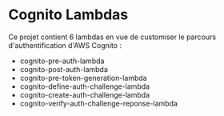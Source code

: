 # Cognito Lambdas

Ce projet contient 6 lambdas en vue de customiser le parcours d'authentification d'AWS Cognito :
- cognito-pre-auth-lambda
- cognito-post-auth-lambda
- cognito-pre-token-generation-lambda
- cognito-define-auth-challenge-lambda
- cognito-create-auth-challenge-lambda
- cognito-verify-auth-challenge-reponse-lambda
